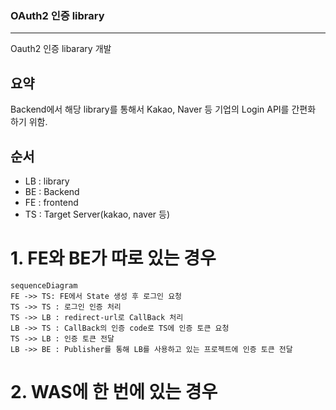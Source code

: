 ### OAuth2 인증 library
***

Oauth2 인증 libarary 개발

## 요약
Backend에서 해당 library를 통해서 Kakao, Naver 등 기업의 Login API를 간편화 하기 위함.

## 순서

* LB : library
* BE : Backend
* FE : frontend
* TS : Target Server(kakao, naver 등)

# 1. FE와 BE가 따로 있는 경우
```mermaid
sequenceDiagram
FE ->> TS: FE에서 State 생성 후 로그인 요청
TS ->> TS : 로그인 인증 처리
TS ->> LB : redirect-url로 CallBack 처리
LB ->> TS : CallBack의 인증 code로 TS에 인증 토큰 요청
TS ->> LB : 인증 토큰 전달
LB ->> BE : Publisher를 통해 LB를 사용하고 있는 프로젝트에 인증 토큰 전달
```

# 2. WAS에 한 번에 있는 경우 

